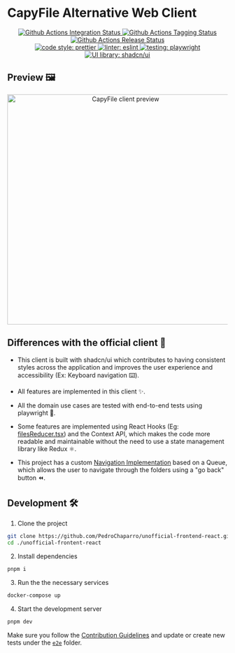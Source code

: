 # CapyFile Alternative Web Client

<p align="center">
   <a href="https://github.com/PedroChaparro/alternative-frontend-react/actions/workflows/integration.yaml">
      <img alt="Github Actions Integration Status" src="https://github.com/PedroChaparro/alternative-frontend-react/actions/workflows/integration.yaml/badge.svg">
   </a>
   <a href="https://github.com/PedroChaparro/alternative-frontend-react/actions/workflows/tagging.yaml">
      <img alt="Github Actions Tagging Status" src="https://github.com/PedroChaparro/alternative-frontend-react/actions/workflows/tagging.yaml/badge.svg?branch=dev">
   </a>
   <a href="https://github.com/PedroChaparro/alternative-frontend-react/actions/workflows/release.yaml">
      <img alt="Github Actions Release Status" src="https://github.com/PedroChaparro/alternative-frontend-react/actions/workflows/release.yaml/badge.svg?branch=main">
   </a>
   <br />
   <a href="https://github.com/prettier/prettier">
      <img alt="code style: prettier" src="https://img.shields.io/badge/code_style-prettier-ff69b4.svg?style=flat-square">
   </a>
   <a href="https://github.com/eslint/eslint">
      <img alt="linter: eslint" src="https://img.shields.io/badge/linter-eslint-7C7CEA.svg?style=flat-square">
   </a>
   <a href="https://github.com/microsoft/playwright">
      <img alt="testing: playwright" src="https://img.shields.io/badge/testing-playwright-A6D388.svg?style=flat-square">
   </a>
   <a href="https://github.com/shadcn-ui/ui">
      <img alt="UI library: shadcn/ui" src="https://img.shields.io/badge/UI_library-shadcn/ui-000.svg?style=flat-square">
   </a>
</p>

## Preview 🖼️

<div align="center">
   <img style="width:525px" src="https://github.com/PedroChaparro/alternative-frontend-react/assets/62714297/1895de2f-6a82-4823-b4cb-5e3d9ead1cc3" alt="CapyFile client preview"/>
</div>

## Differences with the official client 🤔

- This client is built with shadcn/ui which contributes to having consistent styles across the application and improves the user experience and accessibility (Ex: Keyboard navigation ⌨️).

- All features are implemented in this client ✨.

- All the domain use cases are tested with end-to-end tests using playwright 🧪.

- Some features are implemented using React Hooks (Eg: [filesReducer.tsx](./src/hooks/user-files/filesReducer.tsx)) and the Context API, which makes the code more readable and maintainable without the need to use a state management library like Redux ⚛️.

- This project has a custom [Navigation Implementation](./src/context/files/FoldersNavigationContext.tsx) based on a Queue, which allows the user to navigate through the folders using a "go back" button ⏪.

## Development 🛠️

1. Clone the project

```bash
git clone https://github.com/PedroChaparro/unofficial-frontend-react.git
cd ./unofficial-frontent-react
```

2. Install dependencies

```bash
pnpm i
```

3. Run the the necessary services

```bash
docker-compose up
```

4. Start the development server

```bash
pnpm dev
```

Make sure you follow the [Contribution Guidelines](https://github.com/hawks-atlanta/docs/blob/main/CONTRIBUTING.md) and update or create new tests under the [`e2e`](./e2e) folder.

